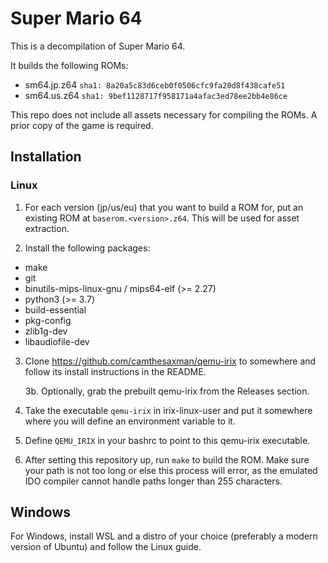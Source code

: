 # Super Mario 64

This is a decompilation of Super Mario 64.

It builds the following ROMs:

* sm64.jp.z64 `sha1: 8a20a5c83d6ceb0f0506cfc9fa20d8f438cafe51`
* sm64.us.z64 `sha1: 9bef1128717f958171a4afac3ed78ee2bb4e86ce`

This repo does not include all assets necessary for compiling the ROMs.
A prior copy of the game is required.

## Installation

### Linux

1. For each version (jp/us/eu) that you want to build a ROM for, put an existing ROM at `baserom.<version>.z64`.
This will be used for asset extraction.

2. Install the following packages:

* make
* git
* binutils-mips-linux-gnu / mips64-elf (>= 2.27)
* python3 (>= 3.7)
* build-essential
* pkg-config
* zlib1g-dev
* libaudiofile-dev

3. Clone https://github.com/camthesaxman/qemu-irix to somewhere and follow its install instructions in the README.

    3b. Optionally, grab the prebuilt qemu-irix from the Releases section.

4. Take the executable `qemu-irix` in irix-linux-user and put it somewhere where you will define an environment variable to it.

5. Define `QEMU_IRIX` in your bashrc to point to this qemu-irix executable.

6. After setting this repository up, run `make` to build the ROM. Make sure your path is not too long or else this process will error, as the emulated IDO compiler cannot handle paths longer than 255 characters.

## Windows

For Windows, install WSL and a distro of your choice (preferably a modern version of Ubuntu) and follow the Linux guide.
